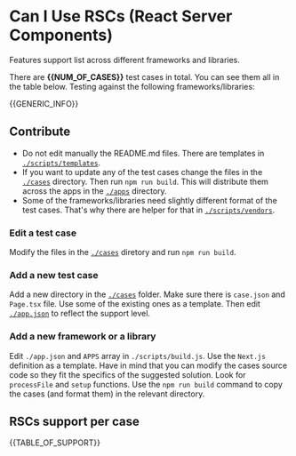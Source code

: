 # Can I Use RSCs (React Server Components)

Features support list across different frameworks and libraries.

There are **{{NUM_OF_CASES}}** test cases in total. You can see them all in the table below. Testing against the following frameworks/libraries:

{{GENERIC_INFO}}

## Contribute

* Do not edit manually the README.md files. There are templates in [`./scripts/templates`]([./tree/main/scripts/templates](https://github.com/krasimir/CanIUseRSCs/tree/main/scripts/templates)).
* If you want to update any of the test cases change the files in the [`./cases`](https://github.com/krasimir/CanIUseRSCs/tree/main/cases) directory. Then run `npm run build`. This will distribute them across the apps in the [`./apps`](https://github.com/krasimir/CanIUseRSCs/tree/main/scripts/apps) directory.
* Some of the frameworks/libraries need slightly different format of the test cases. That's why there are helper for that in [`./scripts/vendors`](https://github.com/krasimir/CanIUseRSCs/tree/main/scripts/vendors).

### Edit a test case

Modify the files in the [`./cases`](https://github.com/krasimir/CanIUseRSCs/tree/main/cases) diretory and run `npm run build`.

### Add a new test case

Add a new directory in the [`./cases`](https://github.com/krasimir/CanIUseRSCs/tree/main/cases) folder. Make sure there is `case.json` and `Page.tsx` file. Use some of the existing ones as a template. Then edit [`./app.json`](https://github.com/krasimir/CanIUseRSCs/blob/main/apps.json) to reflect the support level.

### Add a new framework or a library

Edit `./app.json` and `APPS` array in `./scripts/build.js`. Use the `Next.js` definition as a template. Have in mind that you can modify the cases source code so they fit the specifics of the suggested solution. Look for `processFile` and `setup` functions. Use the `npm run build` command to copy the cases (and format them) in the relevant directory.

## RSCs support per case

{{TABLE_OF_SUPPORT}}

